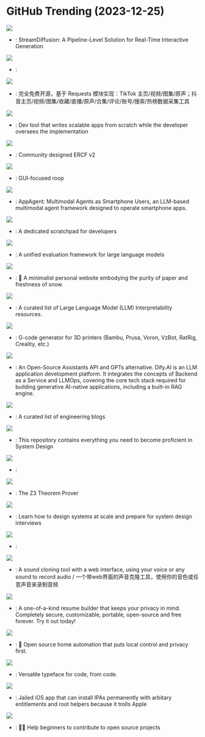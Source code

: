 # GitHub Trending (2023-12-25)

![](https://img.shields.io/badge/Python-New%20816-green?style=flat-square&logo=appveyor)
- [](https://github.comundefined): StreamDiffusion: A Pipeline-Level Solution for Real-Time Interactive Generation

![](https://img.shields.io/badge/Python-New%20675-green?style=flat-square&logo=appveyor)
- [](https://github.comundefined): 

![](https://img.shields.io/badge/Python-New%20159-green?style=flat-square&logo=appveyor)
- [](https://github.comundefined): 完全免费开源，基于 Requests 模块实现：TikTok 主页/视频/图集/原声；抖音主页/视频/图集/收藏/直播/原声/合集/评论/账号/搜索/热榜数据采集工具

![](https://img.shields.io/badge/Python-New%201-green?style=flat-square&logo=appveyor)
- [](https://github.comundefined): Dev tool that writes scalable apps from scratch while the developer oversees the implementation

![](https://img.shields.io/badge/none-New%2034-green?style=flat-square&logo=appveyor)
- [](https://github.comundefined): Community designed ERCF v2

![](https://img.shields.io/badge/Python-New%20129-green?style=flat-square&logo=appveyor)
- [](https://github.comundefined): GUI-focused roop

![](https://img.shields.io/badge/Python-New%20854-green?style=flat-square&logo=appveyor)
- [](https://github.comundefined): AppAgent: Multimodal Agents as Smartphone Users, an LLM-based multimodal agent framework designed to operate smartphone apps.

![](https://img.shields.io/badge/JavaScript-New%20237-green?style=flat-square&logo=appveyor)
- [](https://github.comundefined): A dedicated scratchpad for developers

![](https://img.shields.io/badge/Python-New%2082-green?style=flat-square&logo=appveyor)
- [](https://github.comundefined): A unified evaluation framework for large language models

![](https://img.shields.io/badge/TypeScript-New%20125-green?style=flat-square&logo=appveyor)
- [](https://github.comundefined): 📜 A minimalist personal website embodying the purity of paper and freshness of snow.

![](https://img.shields.io/badge/none-New%20108-green?style=flat-square&logo=appveyor)
- [](https://github.comundefined): A curated list of Large Language Model (LLM) Interpretability resources.

![](https://img.shields.io/badge/C%2B%2B-New%2058-green?style=flat-square&logo=appveyor)
- [](https://github.comundefined): G-code generator for 3D printers (Bambu, Prusa, Voron, VzBot, RatRig, Creality, etc.)

![](https://img.shields.io/badge/TypeScript-New%2065-green?style=flat-square&logo=appveyor)
- [](https://github.comundefined): An Open-Source Assistants API and GPTs alternative. Dify.AI is an LLM application development platform. It integrates the concepts of Backend as a Service and LLMOps, covering the core tech stack required for building generative AI-native applications, including a built-in RAG engine.

![](https://img.shields.io/badge/Ruby-New%2081-green?style=flat-square&logo=appveyor)
- [](https://github.comundefined): A curated list of engineering blogs

![](https://img.shields.io/badge/none-New%2079-green?style=flat-square&logo=appveyor)
- [](https://github.comundefined): This repository contains everything you need to become proficient in System Design

![](https://img.shields.io/badge/Kotlin-New%2046-green?style=flat-square&logo=appveyor)
- [](https://github.comundefined): 

![](https://img.shields.io/badge/C%2B%2B-New%2017-green?style=flat-square&logo=appveyor)
- [](https://github.comundefined): The Z3 Theorem Prover

![](https://img.shields.io/badge/none-New%20304-green?style=flat-square&logo=appveyor)
- [](https://github.comundefined): Learn how to design systems at scale and prepare for system design interviews

![](https://img.shields.io/badge/HTML-New%2045-green?style=flat-square&logo=appveyor)
- [](https://github.comundefined): 

![](https://img.shields.io/badge/Python-New%20424-green?style=flat-square&logo=appveyor)
- [](https://github.comundefined): A sound cloning tool with a web interface, using your voice or any sound to record audio / 一个带web界面的声音克隆工具，使用你的音色或任意声音来录制音频

![](https://img.shields.io/badge/TypeScript-New%20227-green?style=flat-square&logo=appveyor)
- [](https://github.comundefined): A one-of-a-kind resume builder that keeps your privacy in mind. Completely secure, customizable, portable, open-source and free forever. Try it out today!

![](https://img.shields.io/badge/Python-New%2023-green?style=flat-square&logo=appveyor)
- [](https://github.comundefined): 🏡 Open source home automation that puts local control and privacy first.

![](https://img.shields.io/badge/JavaScript-New%2010-green?style=flat-square&logo=appveyor)
- [](https://github.comundefined): Versatile typeface for code, from code.

![](https://img.shields.io/badge/C-New%2043-green?style=flat-square&logo=appveyor)
- [](https://github.comundefined): Jailed iOS app that can install IPAs permanently with arbitary entitlements and root helpers because it trolls Apple

![](https://img.shields.io/badge/none-New%20265-green?style=flat-square&logo=appveyor)
- [](https://github.comundefined): 🚀✨ Help beginners to contribute to open source projects

